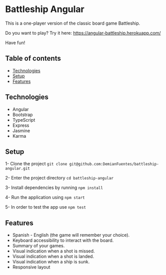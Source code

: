 # Battleship Angular

This is a one-player version of the classic board game Battleship.

Do you want to play? Try it here: https://angular-battleship.herokuapp.com/

Have fun!

## Table of contents
* [Technologies](#technologies)
* [Setup](#setup)
* [Features](#features)

## Technologies
* Angular
* Bootstrap
* TypeScript
* Express
* Jasmine
* Karma

## Setup
1- Clone the project `git clone git@github.com:DemianFuentes/battleship-angular.git`

2- Enter the project directory `cd battleship-angular`

3- Install dependencies by running `npm install`

4- Run the application using `npm start`

5- In order to test the app use `npm test`

## Features
* Spanish - English (the game will remember your choice).
* Keyboard accessibility to interact with the board.
* Summary of your games.
* Visual indication when a shot is missed.
* Visual indication when a shot is landed.
* Visual indication when a ship is sunk.
* Responsive layout
